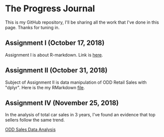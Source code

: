# The Progress Journal 

This is my GitHub repository, I'll be sharing all the work that I've done in this page. 
Thanks for tuning in. 

## Assignment I (October 17, 2018)

Assignment I is about R-markdown. Link is [here](https://mef-bda503.github.io/pj18-mkerimacar/BDA_Assignment1_Kerim.html).


## Assignment II (October 31, 2018)

Subject of Assignment II is data manipulation of ODD Retail Sales with "dplyr".
Here is the my RMarkdown [file](https://mef-bda503.github.io/pj18-mkerimacar/odd_manipulation_Kerim.html).


## Assignment IV (November 25, 2018)

In the analysis of total car sales in 3 years, I've found an evidence that top sellers follow the same trend.

[ODD Sales Data Analysis](https://mef-bda503.github.io/pj18-mkerimacar/ODD_General_Analysis.html)
